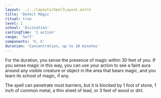 ```yaml
---
layout: ../../layouts/SpellLayout.astro
title: 'Detect Magic'
ritual: true
level: 1
school: 'Divination'
castingTime: '1 action'
range: 'Self'
components: 'V, S'
duration: 'Concentration, up to 10 minutes'
---
```


For the duration, you sense the presence of magic within 30 feet of you. If you sense magic in this way, you can use your action to see a faint aura around any visible creature or object in the area that bears magic, and you learn its school of magic, if any.

The spell can penetrate most barriers, but it is blocked by 1 foot of stone, 1 inch of common metal, a thin sheet of lead, or 3 feet of wood or dirt.